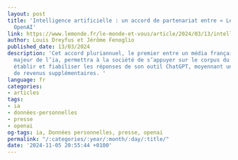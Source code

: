 ```yaml
---
layout: post
title: 'Intelligence artificielle : un accord de partenariat entre « Le Monde » et
  OpenAI'
link: https://www.lemonde.fr/le-monde-et-vous/article/2024/03/13/intelligence-artificielle-un-accord-de-partenariat-entre-le-monde-et-openai_6221836_6065879.html
author: Louis Dreyfus et Jérôme Fenoglio
published_date: 13/03/2024
description: 'Cet accord pluriannuel, le premier entre un média français et un acteur
  majeur de l’ia, permettra à la société de s’appuyer sur le corpus du journal pour
  établir et fiabiliser les réponses de son outil ChatGPT, moyennant une source significative
  de revenus supplémentaires. '
language: fr
categories:
- articles
tags:
- ia
- données-personnelles
- presse
- openai
og-tags: ia, Données personnelles, presse, openai
permalink: "/:categories/:year/:month/:day/:title/"
date: '2024-11-05 20:55:44 +0100'
---
```

